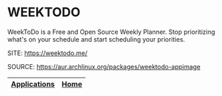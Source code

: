 # WEEKTODO

 WeekToDo is a Free and Open Source Weekly Planner. Stop prioritizing 
 what's on your schedule and start scheduling your priorities.

 SITE: https://weektodo.me/

 SOURCE: https://aur.archlinux.org/packages/weektodo-appimage

 | [Applications](https://portable-linux-apps.github.io/apps.html) | [Home](https://portable-linux-apps.github.io)
 | --- | --- |
